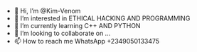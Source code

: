 - 👋 Hi, I’m @Kim-Venom
- 👀 I’m interested in ETHICAL HACKING AND PROGRAMMING
- 🌱 I’m currently learning C++ AND PYTHON
- 💞️ I’m looking to collaborate on ...
- 📫 How to reach me WhatsApp +2349050133475

<!---
Kim-Venom/Kim-Venom is a ✨ special ✨ repository because its `README.md` (this file) appears on your GitHub profile.
You can click the Preview link to take a look at your changes.
--->
